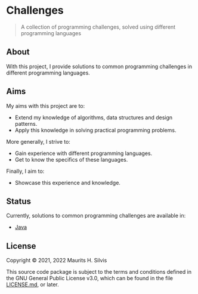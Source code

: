 # Challenges

> A collection of programming challenges, solved using different programming languages

## About

With this project, I provide solutions to common programming challenges in different programming languages.

## Aims

My aims with this project are to:

- Extend my knowledge of algorithms, data structures and design patterns.
- Apply this knowledge in solving practical programming problems.

More generally, I strive to:

- Gain experience with different programming languages.
- Get to know the specifics of these languages.

Finally, I aim to:

- Showcase this experience and knowledge.

## Status

Currently, solutions to common programming challenges are available in:

- [Java](java)

## License

Copyright © 2021, 2022 Maurits H. Silvis

This source code package is subject to the terms and conditions defined in the GNU General Public License v3.0, which can be found in the file [LICENSE.md](LICENSE.md), or later.
